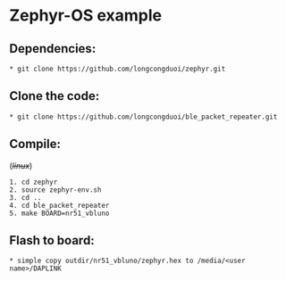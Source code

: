 Zephyr-OS example
=================

Dependencies:
-------------
	* git clone https://github.com/longcongduoi/zephyr.git

Clone the code:
---------------
	* git clone https://github.com/longcongduoi/ble_packet_repeater.git
	
Compile:
--------
(*~~linux~~*)  
	
	1. cd zephyr
	2. source zephyr-env.sh
	3. cd ..
	4. cd ble_packet_repeater
	5. make BOARD=nr51_vbluno
	
Flash to board:
---------------
	* simple copy outdir/nr51_vbluno/zephyr.hex to /media/<user name>/DAPLINK
	 
	

